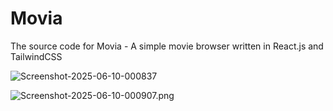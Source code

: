 # Movia
The source code for Movia - A simple movie browser written in React.js and TailwindCSS

![Screenshot-2025-06-10-000837](https://i.postimg.cc/vZdwZF9J/Screenshot-2025-06-10-000837.png)

![Screenshot-2025-06-10-000907.png](https://i.postimg.cc/TwcJgbHj/Screenshot-2025-06-10-000907.png)
